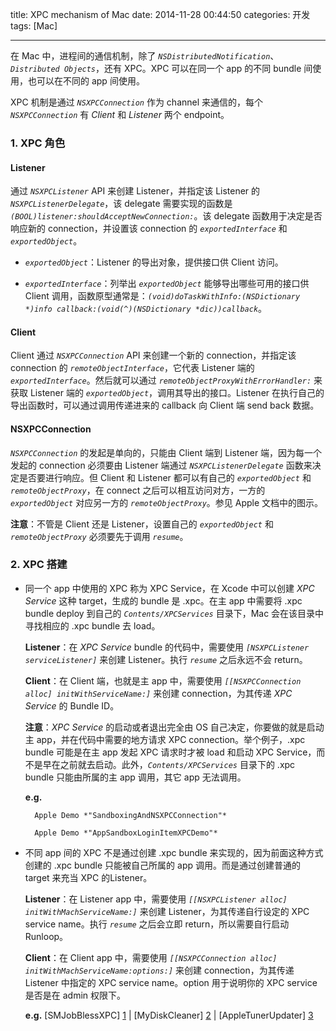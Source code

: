 title: XPC mechanism of Mac
date: 2014-11-28 00:44:50
categories: 开发
tags: [Mac]

---

在 Mac 中，进程间的通信机制，除了 *`NSDistributedNotification`*、*`Distributed Objects`*，还有 XPC。XPC 可以在同一个 app 的不同 bundle 间使用，也可以在不同的 app 间使用。

XPC 机制是通过 *`NSXPCConnection`* 作为 channel 来通信的，每个 *`NSXPCConnection`* 有 *Client* 和 *Listener* 两个 endpoint。

### 1. XPC 角色

#### Listener

通过 *`NSXPCListener`* API 来创建 Listener，并指定该 Listener 的 *`NSXPCListenerDelegate`*，该 delegate 需要实现的函数是 *`(BOOL)listener:shouldAcceptNewConnection:`*。该 delegate 函数用于决定是否响应新的 connection，并设置该 connection 的 *`exportedInterface`* 和 *`exportedObject`*。

* *`exportedObject`*：Listener 的导出对象，提供接口供 Client 访问。

* *`exportedInterface`*：列举出 *`exportedObject`* 能够导出哪些可用的接口供 Client 调用，函数原型通常是：*`(void)doTaskWithInfo:(NSDictionary *)info callback:(void(^)(NSDictionary *dic))callback`*。

#### Client

Client 通过 *`NSXPCConnection`* API 来创建一个新的 connection，并指定该 connection 的 *`remoteObjectInterface`*，它代表 Listener 端的 *`exportedInterface`*。然后就可以通过 *`remoteObjectProxyWithErrorHandler:`* 来获取 Listener 端的 *`exportedObject`*，调用其导出的接口。Listener 在执行自己的导出函数时，可以通过调用传递进来的 callback 向 Client 端 send back 数据。

#### NSXPCConnection

*`NSXPCConnection`* 的发起是单向的，只能由 Client 端到 Listener 端，因为每一个发起的 connection 必须要由 Listener 端通过 *`NSXPCListenerDelegate`* 函数来决定是否要进行响应。但 Client 和 Listener 都可以有自己的 *`exportedObject`* 和 *`remoteObjectProxy`*，在 connect 之后可以相互访问对方，一方的 *`exportedObject`* 对应另一方的 *`remoteObjectProxy`*。参见 Apple 文档中的图示。

**注意**：不管是 Client 还是 Listener，设置自己的 *`exportedObject`* 和 *`remoteObjectProxy`* 必须要先于调用 *`resume`*。


<!--more-->


### 2. XPC 搭建

* 同一个 app 中使用的 XPC 称为 XPC Service，在 Xcode 中可以创建 *XPC Service* 这种 target，生成的 bundle 是 .xpc。在主 app 中需要将 .xpc bundle deploy 到自己的 *`Contents/XPCServices`* 目录下，Mac 会在该目录中寻找相应的 .xpc bundle 去 load。

	**Listener**：在 *XPC Service* bundle 的代码中，需要使用 *`[NSXPCListener serviceListener]`* 来创建 Listener。执行 *`resume`* 之后永远不会 return。
	
	**Client**：在 Client 端，也就是主 app 中，需要使用 *`[[NSXPCConnection alloc]
     initWithServiceName:]`* 来创建 connection，为其传递 *XPC Service* 的 Bundle ID。
     
     **注意**：*XPC Service* 的启动或者退出完全由 OS 自己决定，你要做的就是启动主 app，并在代码中需要的地方请求 XPC connection。举个例子，.xpc bundle 可能是在主 app 发起 XPC 请求时才被 load 和启动 XPC Service，而不是早在之前就去启动。此外，*`Contents/XPCServices`* 目录下的 .xpc bundle 只能由所属的主 app 调用，其它 app 无法调用。
     
     **e.g.**
     
		Apple Demo *"SandboxingAndNSXPCConnection"*
	
		Apple Demo *"AppSandboxLoginItemXPCDemo"*
     
* 不同 app 间的 XPC 不是通过创建 .xpc bundle 来实现的，因为前面这种方式创建的 .xpc bundle 只能被自己所属的 app 调用。而是通过创建普通的 target 来充当 XPC 的Listener。

	**Listener**：在 Listener app 中，需要使用 *`[[NSXPCListener alloc] initWithMachServiceName:]`* 来创建 Listener，为其传递自行设定的 XPC service name。执行 *`resume`* 之后会立即 return，所以需要自行启动 Runloop。
	
	**Client**：在 Client app 中，需要使用 *`[[NSXPCConnection alloc] initWithMachServiceName:options:]`* 来创建 connection，为其传递 Listener 中指定的 XPC service name。option 用于说明你的 XPC service 是否是在 admin 权限下。
	
	**e.g.** [SMJobBlessXPC] [1] | [MyDiskCleaner] [2] | [AppleTunerUpdater] [3]


[1]: https://github.com/wzqcongcong/SMJobBlessXPC
[2]: https://github.com/wzqcongcong/MyDiskCleaner
[3]: https://github.com/wzqcongcong/AppleTunerUpdater